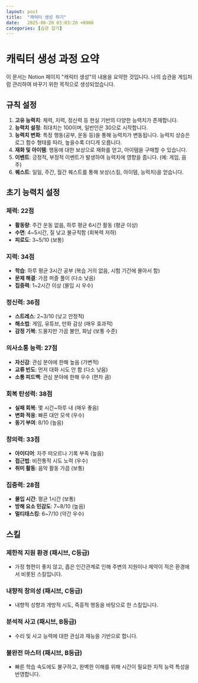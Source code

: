 ```yaml
---
layout: post
title:  "캐릭터 생성 하기"
date:   2025-06-20 03:03:20 +0900
categories: [습관 잡기]
---
```


# 캐릭터 생성 과정 요약

이 문서는 Notion 페이지 "캐릭터 생성"의 내용을 요약한 것입니다. 나의 습관을 게임처럼 관리하여 바꾸기 위한 목적으로 생성되었습니다.

## 규칙 설정

1.  **고유 능력치**: 체력, 지력, 정신력 등 현실 기반의 다양한 능력치가 존재합니다.
2.  **능력치 설정**: 최대치는 100이며, 일반인은 30으로 시작합니다.
3.  **능력치 변화**: 특정 행동(공부, 운동 등)을 통해 능력치가 변동됩니다. 능력치 상승은 로그 함수 형태를 따라, 높을수록 더디게 오릅니다.
4.  **재화 및 아이템**: 행동에 대한 보상으로 재화를 얻고, 아이템을 구매할 수 있습니다.
5.  **이벤트**: 긍정적, 부정적 이벤트가 발생하여 능력치에 영향을 줍니다. (예: 게임, 음주)
6.  **퀘스트**: 일일, 주간, 월간 퀘스트를 통해 보상(스킬, 아이템, 능력치)을 얻습니다.

## 초기 능력치 설정

### 체력: 22점
-   **활동량**: 주간 운동 없음, 하루 평균 6시간 활동 (평균 이상)
-   **수면**: 4~5시간, 질 낮고 불규칙함 (회복력 저하)
-   **피로도**: 3~5/10 (보통)

### 지력: 34점
-   **학습**: 하루 평균 3시간 공부 (복습 거의 없음, 시험 기간에 몰아서 함)
-   **문제 해결**: 가끔 퍼즐 풀이 (다소 낮음)
-   **집중력**: 1~2시간 이상 (몰입 시 우수)

### 정신력: 36점
-   **스트레스**: 2~3/10 (낮고 안정적)
-   **해소법**: 게임, 유튜브, 만화 감상 (매우 효과적)
-   **감정 기복**: 드물지만 가끔 불안, 화남 (보통 수준)

### 의사소통 능력: 27점
-   **자신감**: 관심 분야에 한해 높음 (가변적)
-   **교류 빈도**: 먼저 대화 시도 안 함 (다소 낮음)
-   **소통 피드백**: 관심 분야에 한해 우수 (편차 큼)

### 회복 탄성력: 38점
-   **실패 회복**: 몇 시간~하루 내 (매우 좋음)
-   **변화 적응**: 빠른 대안 모색 (우수)
-   **동기 부여**: 8/10 (높음)

### 창의력: 33점
-   **아이디어**: 자주 떠오르나 기록 부족 (높음)
-   **접근법**: 비전통적 시도 노력 (우수)
-   **취미 활동**: 음악 활동 가끔 (보통)

### 집중력: 28점
-   **몰입 시간**: 평균 1시간 (보통)
-   **방해 요소 민감도**: 7~8/10 (높음)
-   **멀티태스킹**: 6~7/10 (약간 우수)

## 스킬

### 제한적 지원 환경 (패시브, C등급)
-   가정 형편이 좋지 않고, 좁은 인간관계로 인해 주변의 지원이나 제약이 적은 환경에서 비롯된 스킬입니다.

### 내향적 창의성 (패시브, C등급)
-   내향적 성향과 개방적 시도, 즉흥적 행동을 바탕으로 한 스킬입니다.

### 분석적 사고 (패시브, B등급)
-   수리 및 사고 능력에 대한 관심과 재능을 기반으로 합니다.

### 불완전 마스터 (패시브, B등급)
-   빠른 학습 속도에도 불구하고, 완벽한 이해를 위해 시간이 필요한 지적 능력 특성을 반영합니다.

